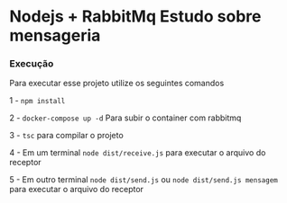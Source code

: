 # Nodejs + RabbitMq Estudo sobre mensageria

### Execução

Para executar esse projeto utilize os seguintes comandos

1 - `npm install` 

2 - `docker-compose up -d` Para subir o container com rabbitmq

3 - `tsc` para compilar o projeto

4 - Em um terminal `node dist/receive.js` para executar o arquivo do receptor

5 - Em outro terminal `node dist/send.js` ou `node dist/send.js mensagem` para executar o arquivo do receptor
